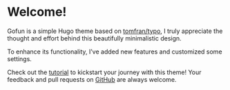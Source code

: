 # Welcome!

Gofun is a simple Hugo theme based on [tomfran/typo](https://github.com/tomfran/typo), I truly appreciate the thought and effort behind this beautifully minimalistic design.

To enhance its functionality, I’ve added new features and customized some settings.

Check out the [tutorial](https://github.com/loyistro/gofun.wiki.git) to kickstart your journey with this theme! Your feedback and pull requests on [GitHub](https://github.com/loyistro/gofun) are always welcome.